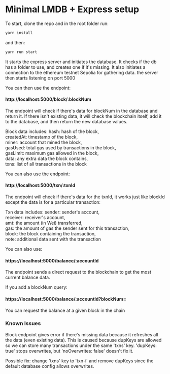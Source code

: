 
# Minimal LMDB + Express setup

To start, clone the repo and in the root folder run:
```typescript
yarn install
```
and then:
```typescript
yarn run start
```

It starts the express server and initiates the database.
It checks if the db has a folder to use, and creates one if it's missing.
It also initiates a connection to the ethereum testnet Sepolia for gathering data.
the server then starts listening on port 5000

You can then use the endpoint:
#### http://localhost:5000/block/:blockNum
The endpoint will check if there's data for blockNum in the database and return it.
If there isn't existing data, it will check the blockchain itself, add it to the database,
and then return the new database values.

Block data includes:
    hash: hash of the block,  
    createdAt: timestamp of the block,  
    miner: account that mined the block,  
    gasUsed: total gas used by transactions in the block,  
    gasLimit: maximum gas allowed in the block,  
    data: any extra data the block contains,  
    txns: list of all transactions in the block

You can also use the endpoint:
#### http://localhost:5000/txn/:txnId
The endpoint will check if there's data for the txnId, it works just like blockId except the data is for a particular transaction:

Txn data includes:
    sender: sender's account,  
    receiver: receiver's account,  
    amt: the amount (in Wei) transferred,  
    gas: the amount of gas the sender sent for this transaction,  
    block: the block containing the transaction,  
    note: additional data sent with the transaction

You can also use:
#### https://localhost:5000/balance/:accountId
The endpoint sends a direct request to the blockchain to get the most current balance data.

If you add a blockNum query:
#### https://localhost:5000/balance/:accountId?blockNum=
You can request the balance at a given block in the chain


### Known Issues
Block endpoint gives error if there's missing data because it refreshes all the data (even existing data). This is caused because dupKeys are allowed so we can store many transactions under the same 'txns' key. 'dupKeys: true' stops overwrites, but 'noOverwrites: false' doesn't fix it.

Possible fix: change 'txns' key to 'txn-i' and remove dupKeys since the default database config allows overwrites.





